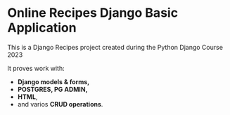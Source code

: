 <h1>Online Recipes Django Basic Application</h1>
<p>This is a Django Recipes project created during the Python Django Course 2023</p>
<p>It proves work with: <strong></p>

  <ul>
    <li>Django models & forms, </li>
     <li> POSTGRES, PG ADMIN, </li>
     <li> HTML</strong>, </li>
 <li> and varios <strong>CRUD operations</strong>.</li>
</ul>
